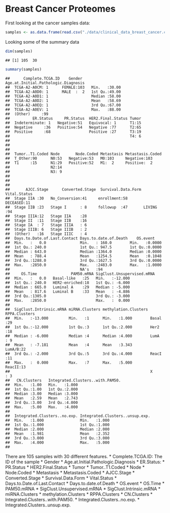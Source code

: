 Breast Cancer Proteomes
================

First looking at the cancer samples data:

``` r
samples <- as.data.frame(read.csv("./data/clinical_data_breast_cancer.csv", header = TRUE))
```

Looking some of the summary data

``` r
dim(samples)
```

    ## [1] 105  30

``` r
summary(samples)
```

    ##      Complete.TCGA.ID    Gender    Age.at.Initial.Pathologic.Diagnosis
    ##  TCGA-A2-A0CM: 1      FEMALE:103   Min.   :30.00                      
    ##  TCGA-A2-A0D0: 1      MALE  :  2   1st Qu.:49.00                      
    ##  TCGA-A2-A0D1: 1                   Median :58.00                      
    ##  TCGA-A2-A0D2: 1                   Mean   :58.69                      
    ##  TCGA-A2-A0EQ: 1                   3rd Qu.:67.00                      
    ##  TCGA-A2-A0EV: 1                   Max.   :88.00                      
    ##  (Other)     :99                                                      
    ##          ER.Status     PR.Status  HER2.Final.Status Tumor  
    ##  Indeterminate: 1   Negative:51   Equivocal: 1      T1:15  
    ##  Negative     :36   Positive:54   Negative :77      T2:65  
    ##  Positive     :68                 Positive :27      T3:19  
    ##                                                     T4: 6  
    ##                                                            
    ##                                                            
    ##                                                            
    ##  Tumor..T1.Coded Node       Node.Coded Metastasis Metastasis.Coded
    ##  T_Other:90      N0:53   Negative:53   M0:103     Negative:103    
    ##  T1     :15      N1:29   Positive:52   M1:  2     Positive:  2    
    ##                  N2:14                                            
    ##                  N3: 9                                            
    ##                                                                   
    ##                                                                   
    ##                                                                   
    ##       AJCC.Stage      Converted.Stage  Survival.Data.Form   Vital.Status
    ##  Stage IIA :30   No_Conversion:41     enrollment:58       DECEASED:11   
    ##  Stage IIB :23   Stage I      : 8     followup  :47       LIVING  :94   
    ##  Stage IIIA:12   Stage IIA    :28                                       
    ##  Stage II  :11   Stage IIB    :16                                       
    ##  Stage IA  : 7   Stage IIIA   : 6                                       
    ##  Stage IIIB: 6   Stage IIIB   : 2                                       
    ##  (Other)   :16   Stage IIIC   : 4                                       
    ##  Days.to.Date.of.Last.Contact Days.to.date.of.Death    OS.event     
    ##  Min.   :   0.0               Min.   : 160.0        Min.   :0.0000  
    ##  1st Qu.: 240.0               1st Qu.: 947.5        1st Qu.:0.0000  
    ##  Median : 643.0               Median :1364.0        Median :0.0000  
    ##  Mean   : 788.4               Mean   :1254.5        Mean   :0.1048  
    ##  3rd Qu.:1288.0               3rd Qu.:1627.5        3rd Qu.:0.0000  
    ##  Max.   :2850.0               Max.   :2483.0        Max.   :1.0000  
    ##                               NA's   :94                            
    ##     OS.Time               PAM50.mRNA SigClust.Unsupervised.mRNA
    ##  Min.   :   0.0   Basal-like   :25   Min.   :-12.000           
    ##  1st Qu.: 240.0   HER2-enriched:18   1st Qu.: -6.000           
    ##  Median : 665.0   Luminal A    :29   Median : -5.000           
    ##  Mean   : 817.6   Luminal B    :33   Mean   : -4.886           
    ##  3rd Qu.:1305.0                      3rd Qu.: -3.000           
    ##  Max.   :2850.0                      Max.   :  0.000           
    ##                                                                
    ##  SigClust.Intrinsic.mRNA miRNA.Clusters methylation.Clusters RPPA.Clusters
    ##  Min.   :-13.000         Min.   :1      Min.   :1.000        Basal :29    
    ##  1st Qu.:-12.000         1st Qu.:3      1st Qu.:2.000        Her2  :18    
    ##  Median : -6.000         Median :4      Median :4.000        LumA  : 9    
    ##  Mean   : -7.181         Mean   :4      Mean   :3.343        LumA/B:22    
    ##  3rd Qu.: -2.000         3rd Qu.:5      3rd Qu.:4.000        ReacI :11    
    ##  Max.   :  0.000         Max.   :7      Max.   :5.000        ReacII:13    
    ##                                                              X     : 3    
    ##   CN.Clusters   Integrated.Clusters..with.PAM50.
    ##  Min.   :1.00   Min.   :1.000                   
    ##  1st Qu.:1.00   1st Qu.:2.000                   
    ##  Median :3.00   Median :3.000                   
    ##  Mean   :2.59   Mean   :2.743                   
    ##  3rd Qu.:3.00   3rd Qu.:4.000                   
    ##  Max.   :5.00   Max.   :4.000                   
    ##                                                 
    ##  Integrated.Clusters..no.exp. Integrated.Clusters..unsup.exp.
    ##  Min.   :1.000                Min.   :1.000                  
    ##  1st Qu.:1.000                1st Qu.:1.000                  
    ##  Median :2.000                Median :2.000                  
    ##  Mean   :1.981                Mean   :2.352                  
    ##  3rd Qu.:3.000                3rd Qu.:3.000                  
    ##  Max.   :4.000                Max.   :5.000                  
    ## 

There are 105 samples with 30 different features. \* Complete.TCGA.ID: The ID of the sample \* Gender \* Age.at.Initial.Pathologic.Diagnosis \* ER.Status: \* PR.Status \* HER2.Final.Status \* Tumor \* Tumor..T1.Coded \* Node \* Node.Coded \* Metastasis \* Metastasis.Coded \* AJCC.Stage \* Converted.Stage \* Survival.Data.Form \* Vital.Status \* Days.to.Date.of.Last.Contact \* Days.to.date.of.Death \* OS.event \* OS.Time \* PAM50.mRNA \* SigClust.Unsupervised.mRNA \* SigClust.Intrinsic.mRNA \* miRNA.Clusters \* methylation.Clusters \* RPPA.Clusters \* CN.Clusters \* Integrated.Clusters..with.PAM50. \* Integrated.Clusters..no.exp. \* Integrated.Clusters..unsup.exp.
